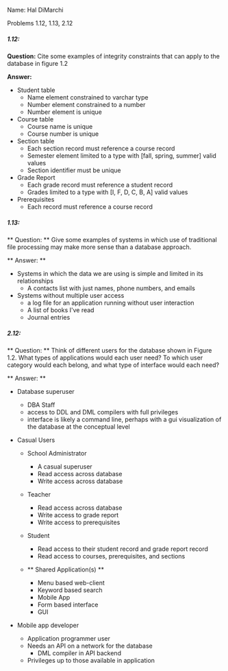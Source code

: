 Name: Hal DiMarchi

Problems 1.12, 1.13, 2.12

##### 1.12:
**Question:** Cite some examples of integrity constraints that can apply to the database in figure 1.2

**Answer:**
  - Student table
    - Name element constrained to varchar type
    - Number element constrained to a number
    - Number element is unique
  - Course table
    - Course name is unique
    - Course number is unique
  - Section table
    - Each section record must reference a course record
    - Semester element limited to a type with [fall, spring, summer] valid values
    - Section identifier must be unique
  - Grade Report
    - Each grade record must reference a student record
    - Grades limited to a type with [I, F, D, C, B, A] valid values
  - Prerequisites
    - Each record must reference a course record

##### 1.13:
** Question: ** Give some examples of systems in which use of traditional file processing may make more sense than a database approach.

** Answer: **
  - Systems in which the data we are using is simple and limited in its relationships
    - A contacts list with just names, phone numbers, and emails
  - Systems without multiple user access
    - a log file for an application running
      without user interaction
    - A list of books I've read
    - Journal entries


##### 2.12:
** Question: ** Think of different users for the database shown in Figure 1.2. What types of
applications would each user need? To which user category would each belong, and what type of interface would each need?

** Answer: **
  - Database superuser
    - DBA Staff
    - access to DDL and DML compilers with full privileges
    - interface is likely a command line, perhaps with a gui visualization of the database at the conceptual level

  - Casual Users

    - School Administrator
      - A casual superuser
      - Read access across database
      - Write access across database

    - Teacher
      - Read access across database
      - Write access to grade report
      - Write access to prerequisites

    - Student
      - Read access to their student record and grade report record
      - Read access to courses, prerequisites, and sections

    - ** Shared Application(s) **
      - Menu based web-client
      - Keyword based search
      - Mobile App
      - Form based interface
      - GUI


  - Mobile app developer
    - Application programmer user
    - Needs an API on a network for the database
      - DML compiler in API backend
    - Privileges up to those available in application
